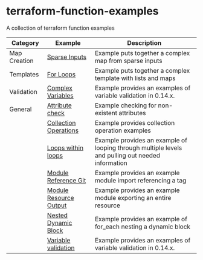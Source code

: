 # terraform-function-examples
A collection of terraform function examples

| Category | Example | Description |
| ---- | ---- | ---- |
| Map Creation | [Sparse Inputs](map-creates/sparse-inputs) | Example puts together a complex map from sparse inputs |
| Templates | [For Loops](templates/for-loops) | Example puts together a complex template with lists and maps |
| Validation | [Complex Variables](validation/complex-var) | Example provides an examples of variable validation in 0.14.x. |
| General | [Attribute check](general/attribute-check) | Example checking for non-existent attributes |
|  | [Collection Operations](general/collection-ops) | Example provides collection operation examples |
|  | [Loops within loops](general/loops-within-loops) | Example provides an example of looping through multiple levels and pulling out needed information |
|  | [Module Reference Git](general/module-git-source) | Example provides an example module import referencing a tag |
|  | [Module Resource Output](general/module-resource-output) | Example provides an example module exporting an entire resource |
|  | [Nested Dynamic Block](general/nested-dynamic) | Example provides an example of for_each nesting a dynamic block |
|  | [Variable validation](general/module-resource-output) | Example provides an examples of variable validation in 0.14.x. |